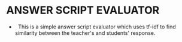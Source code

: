 <h1>ANSWER SCRIPT EVALUATOR  </h1>

 - &nbsp; This is a simple answer script evaluator which uses tf-idf to find similarity between the teacher's and students' response.
